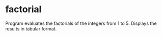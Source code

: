 # factorial
Program evaluates the factorials of the integers from 1 to 5. Displays the results in tabular format.
